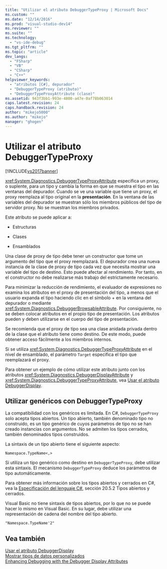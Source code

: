 ```yaml
---
title: "Utilizar el atributo DebuggerTypeProxy | Microsoft Docs"
ms.custom: ""
ms.date: "12/14/2016"
ms.prod: "visual-studio-dev14"
ms.reviewer: ""
ms.suite: ""
ms.technology: 
  - "vs-ide-debug"
ms.tgt_pltfrm: ""
ms.topic: "article"
dev_langs: 
  - "FSharp"
  - "VB"
  - "CSharp"
  - "C++"
helpviewer_keywords: 
  - "atributos [C#], depurador"
  - "DebuggerTypeProxy (atributo)"
  - "DebuggerTypeProxyAttribute (clase)"
ms.assetid: 943f3bb1-993e-4800-a47e-0af78b063014
caps.latest.revision: 24
caps.handback.revision: 24
author: "mikejo5000"
ms.author: "mikejo"
manager: "ghogen"
---
```

# Utilizar el atributo DebuggerTypeProxy
[!INCLUDE[vs2017banner](../code-quality/includes/vs2017banner.md)]

<xref:System.Diagnostics.DebuggerTypeProxyAttribute> especifica un proxy, o suplente, para un tipo y cambia la forma en que se muestra el tipo en las ventanas del depurador.  Cuando se ve una variable que tiene un proxy, el proxy reemplaza al tipo original en la **presentación**.  En la ventana de las variables del depurador se muestran sólo los miembros públicos del tipo de servidor proxy.  No se muestran los miembros privados.  
  
 Este atributo se puede aplicar a:  
  
-   Estructuras  
  
-   Clases  
  
-   Ensamblados  
  
 Una clase de proxy de tipo debe tener un constructor que tome un argumento del tipo que el proxy reemplazará.  El depurador crea una nueva instancia de la clase de proxy de tipo cada vez que necesita mostrar una variable del tipo de destino.  Esto puede afectar al rendimiento.  Por tanto, en el constructor no debe realizarse más trabajo del estrictamente necesario.  
  
 Para minimizar la reducción de rendimiento, el evaluador de expresiones no examina los atributos en el proxy de presentación del tipo, a menos que el usuario expanda el tipo haciendo clic en el símbolo \+ en la ventana del depurador o mediante <xref:System.Diagnostics.DebuggerBrowsableAttribute>.  Por consiguiente, no se deben colocar atributos en el propio tipo de presentación.  Los atributos pueden y deben utilizarse en el cuerpo del tipo de presentación.  
  
 Se recomienda que el proxy de tipo sea una clase anidada privada dentro de la clase que el atributo tiene como destino.  De este modo, puede obtener acceso fácilmente a los miembros internos.  
  
 Si se utiliza <xref:System.Diagnostics.DebuggerTypeProxyAttribute> en el nivel de ensamblado, el parámetro `Target` especifica el tipo que reemplazará el proxy.  
  
 Para obtener un ejemplo de cómo utilizar este atributo junto con los atributos <xref:System.Diagnostics.DebuggerDisplayAttribute> y <xref:System.Diagnostics.DebuggerTypeProxyAttribute>, vea [Usar el atributo DebuggerDisplay](../debugger/using-the-debuggerdisplay-attribute.md).  
  
## Utilizar genéricos con DebuggerTypeProxy  
 La compatibilidad con los genéricos es limitada.  En C\#, `DebuggerTypeProxy` solo acepta tipos abiertos.  Un tipo abierto, también denominado tipo no construido, es un tipo genérico de cuyos parámetros de tipo no se han creado instancias con argumentos.  No se admiten los tipos cerrados, también denominados tipos construidos.  
  
 La sintaxis de un tipo abierto tiene el siguiente aspecto:  
  
 `Namespace.TypeName<,>`  
  
 Si utiliza un tipo genérico como destino en `DebuggerTypeProxy`, debe utilizar esta sintaxis.  El mecanismo `DebuggerTypeProxy` deduce los parámetros de tipo automáticamente.  
  
 Para obtener más información sobre los tipos abiertos y cerrados en C\#, vea la [Especificación del lenguaje C\#](/dotnet/csharp/language-reference/language-specification), sección 20.5.2 Tipos abiertos y cerrados.  
  
 Visual Basic no tiene sintaxis de tipos abiertos, por lo que no se puede hacer lo mismo en Visual Basic.  En su lugar, debe utilizar una representación de cadena del nombre del tipo abierto.  
  
 `"Namespace.TypeName'2"`  
  
## Vea también  
 [Usar el atributo DebuggerDisplay](../debugger/using-the-debuggerdisplay-attribute.md)   
 [Mostrar tipos de datos personalizados](../debugger/create-custom-views-of-dot-managed-objects.md)   
 [Enhancing Debugging with the Debugger Display Attributes](../Topic/Enhancing%20Debugging%20with%20the%20Debugger%20Display%20Attributes.md)